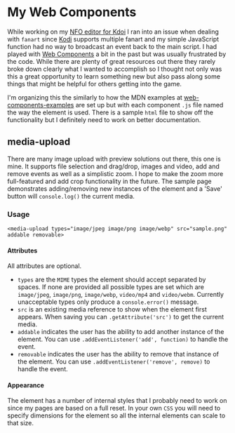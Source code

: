 # My Web Components

While working on my [NFO editor for Kdoi](https://github.com/clubside/KodiNFOMusicVideos) I ran into an issue when dealing with `fanart` since [Kodi](https://kodi.tv) supports multiple fanart and my simple JavaScript function had no way to broadcast an event back to the main script. I had played with [Web Components](https://developer.mozilla.org/en-US/docs/Web/API/Web_components) a bit in the past but was usually frustrated by the code. While there are plenty of great resources out there they rarely broke down clearly what I wanted to accomplish so I thought not only was this a great opportunity to learn something new but also pass along some things that might be helpful for others getting into the game.

I'm organizing this the similarly to how the MDN examples at [web-components-examples](https://github.com/mdn/web-components-examples) are set up but with each component `.js` file named the way the element is used. There is a sample `html` file to show off the functionality but I definitely need to work on better documentation.

## media-upload

There are many image upload with preview solutions out there, this one is mine. It supports file selection and drag/drop, images and video, add and remove events as well as a simplistic zoom. I hope to make the zoom more full-featured and add crop functionality in the future. The sample page demonstrates adding/removing new instances of the element and a 'Save' button will `console.log()` the current media.

### Usage

`<media-upload types="image/jpeg image/png image/webp" src="sample.png" addable removable>`

#### Attributes

All attributes are optional.

* `types` are the `MIME` types the element should accept separated by spaces. If none are provided all possible types are set which are `image/jpeg`, `image/png`, `image/webp`, `video/mp4` and `video/webm`. Currently unacceptable types only produce a `console.error()` message.
* `src` is an existing media reference to show when the element first appears. When saving you can `.getAttribute('src')` to get the current media.
* `addable` indicates the user has the ability to add another instance of the element. You can use `.addEventListener('add', function)` to handle the event.
* `removable` indicates the user has the ability to remove that instance of the element. You can use `.addEventListener('remove', remove)` to handle the event.

#### Appearance

The element has a number of internal styles that I probably need to work on since my pages are based on a full reset. In your own `CSS` you will need to specify dimensions for the element so all the internal elements can scale to that size.
